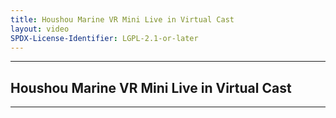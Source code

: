 ```yaml
---
title: Houshou Marine VR Mini Live in Virtual Cast
layout: video
SPDX-License-Identifier: LGPL-2.1-or-later
---
```


---

## Houshou Marine VR Mini Live in Virtual Cast

<div class="container">
  <video-js id="my-video" class="vjs-fluid vjs-layout-medium" poster="https://media.discordapp.net/attachments/1180439977784516618/1180442741952495636/marine.jpg" preload="auto" controls="controls" data-setup='{}'>
    <source src="https://drive.ayampenyet.eu.org/api/raw/?path=/AyamPenyet/Marine%20Vr%20Mini%20Live.mp4" type="video/mp4" />
  </video-js>
</div>

---